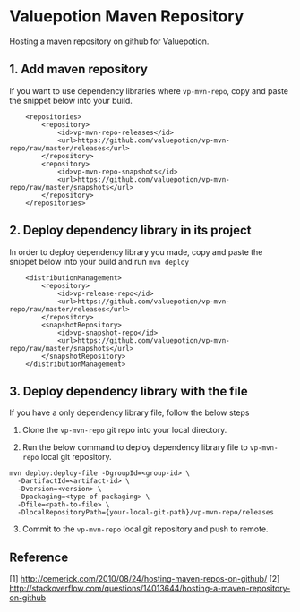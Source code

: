 # Valuepotion Maven Repository

Hosting a maven repository on github for Valuepotion.

## 1. Add maven repository

If you want to use dependency libraries where `vp-mvn-repo`, copy and paste the snippet below into your build.

```
    <repositories>
        <repository>
            <id>vp-mvn-repo-releases</id>
            <url>https://github.com/valuepotion/vp-mvn-repo/raw/master/releases</url>
        </repository>
        <repository>
            <id>vp-mvn-repo-snapshots</id>
            <url>https://github.com/valuepotion/vp-mvn-repo/raw/master/snapshots</url>
        </repository>
    </repositories>
```

## 2. Deploy dependency library in its project

In order to deploy dependency library you made, copy and paste the snippet below into your build and run `mvn deploy`


```
    <distributionManagement>
        <repository>
            <id>vp-release-repo</id>
            <url>https://github.com/valuepotion/vp-mvn-repo/raw/master/releases</url>
        </repository>
        <snapshotRepository>
            <id>vp-snapshot-repo</id>
            <url>https://github.com/valuepotion/vp-mvn-repo/raw/master/snapshots</url>
        </snapshotRepository>
    </distributionManagement>
```


## 3. Deploy dependency library with the file

If you have a only dependency library file, follow the below steps

1. Clone the `vp-mvn-repo` git repo into your local directory.

2. Run the below command to deploy dependency library file to `vp-mvn-repo` local git repository.
```
mvn deploy:deploy-file -DgroupId=<group-id> \
  -DartifactId=<artifact-id> \
  -Dversion=<version> \
  -Dpackaging=<type-of-packaging> \
  -Dfile=<path-to-file> \
  -DlocalRepositoryPath={your-local-git-path}/vp-mvn-repo/releases
```

3. Commit to the `vp-mvn-repo` local git repository and push to remote.


## Reference

[1] http://cemerick.com/2010/08/24/hosting-maven-repos-on-github/
[2] http://stackoverflow.com/questions/14013644/hosting-a-maven-repository-on-github